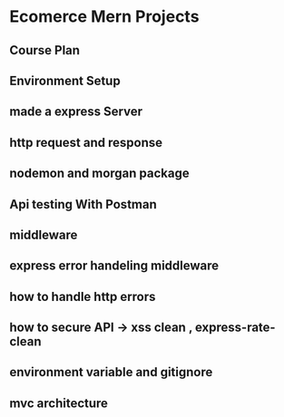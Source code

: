 # Ecomerce Mern Projects

## Course Plan

## Environment Setup

## made a express Server

## http request and response

## nodemon and morgan package

## Api testing With Postman

## middleware

## express error handeling middleware

## how to handle http errors
## how to secure API -> xss clean , express-rate-clean
## environment variable and gitignore
## mvc architecture